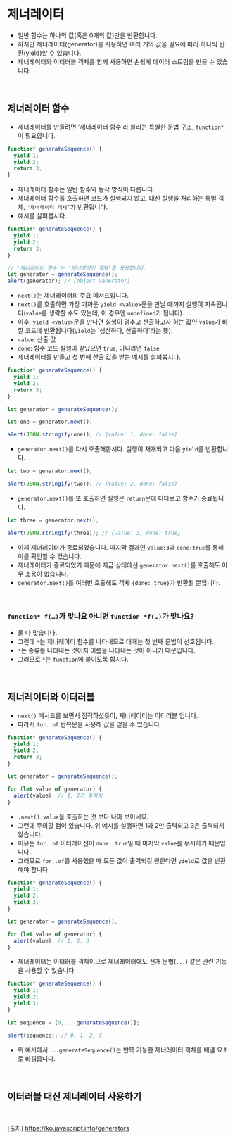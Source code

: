 # 제너레이터

- 일반 함수는 하나의 값(혹은 0개의 값)만을 반환합니다.
- 하지만 제너레이터(generator)를 사용하면 여러 개의 값을 필요에 따라 하나씩 반환(yield)할 수 있습니다.
- 제너레이터와 이터러블 객체를 함께 사용하면 손쉽게 데이터 스트림을 만들 수 있습니다.

<br>

## 제너레이터 함수

- 제너레이터를 만들려면 '제너레이터 함수’라 불리는 특별한 문법 구조, `function*`이 필요합니다.

```js
function* generateSequence() {
  yield 1;
  yield 2;
  return 3;
}
```

- 제너레이터 함수는 일반 함수와 동작 방식이 다릅니다.
- 제너레이터 함수를 호출하면 코드가 실행되지 않고, 대신 실행을 처리하는 특별 객체, `'제너레이터 객체’`가 반환됩니다.
- 예시를 살펴봅시다.

```js
function* generateSequence() {
  yield 1;
  yield 2;
  return 3;
}

// '제너레이터 함수'는 '제너레이터 객체'를 생성합니다.
let generator = generateSequence();
alert(generator); // [object Generator]
```

- `next()`는 제너레이터의 주요 메서드입니다.
- `next()`를 호출하면 가장 가까운 `yield <value>`문을 만날 때까지 실행이 지속됩니다(`value`를 생략할 수도 있는데, 이 경우엔 `undefined`가 됩니다).
- 이후, `yield <value>`문을 만나면 실행이 멈추고 산출하고자 하는 값인 `value`가 바깥 코드에 반환됩니다(`yield`는 '생산하다, 산출하다’라는 뜻).
- `value`: 산출 값
- `done`: 함수 코드 실행이 끝났으면 `true`, 아니라면 `false`
- 제너레이터를 만들고 첫 번째 산출 값을 받는 예시를 살펴봅시다.

```js
function* generateSequence() {
  yield 1;
  yield 2;
  return 3;
}

let generator = generateSequence();

let one = generator.next();

alert(JSON.stringify(one)); // {value: 1, done: false}
```

- `generator.next()`를 다시 호출해봅시다. 실행이 재개되고 다음 `yield`를 반환합니다.

```js
let two = generator.next();

alert(JSON.stringify(two)); // {value: 2, done: false}
```

- `generator.next()`를 또 호출하면 실행은 `return`문에 다다르고 함수가 종료됩니다.

```js
let three = generator.next();

alert(JSON.stringify(three)); // {value: 3, done: true}
```

- 이제 제너레이터가 종료되었습니다. 마지막 결과인 `value:3`과 `done:true`를 통해 이를 확인할 수 있습니다.
- 제너레이터가 종료되었기 때문에 지금 상태에선 `generator.next()`를 호출해도 아무 소용이 없습니다.
- `generator.next()`를 여러번 호출해도 객체 `{done: true}`가 반환될 뿐입니다.

<br>

### `function* f(…)`가 맞나요 아니면 `function *f(…)`가 맞나요?

- 둘 다 맞습니다.
- 그런데 `*`는 제너레이터 함수를 나타내므로 대개는 첫 번째 문법이 선호됩니다.
- `*`는 종류를 나타내는 것이지 이름을 나타내는 것이 아니기 때문입니다.
- 그러므로 `*`는 `function`에 붙이도록 합시다.

<br>

## 제너레이터와 이터러블

- `next()` 메서드를 보면서 짐작하셨듯이, 제너레이터는 이터러블 입니다.
- 따라서 `for..of` 반복문을 사용해 값을 얻을 수 있습니다.

```js
function* generateSequence() {
  yield 1;
  yield 2;
  return 3;
}

let generator = generateSequence();

for (let value of generator) {
  alert(value); // 1, 2가 출력됨
}
```

- `.next().value`을 호출하는 것 보다 나아 보이네요.
- 그런데 주의할 점이 있습니다. 위 예시를 실행하면 1과 2만 출력되고 3은 출력되지 않습니다.
- 이유는 `for..of` 이터레이션이 `done: true`일 때 마지막 `value`를 무시하기 때문입니다.
- 그러므로 `for..of`를 사용했을 때 모든 값이 출력되길 원한다면 `yield`로 값을 반환해야 합니다.

```js
function* generateSequence() {
  yield 1;
  yield 2;
  yield 3;
}

let generator = generateSequence();

for (let value of generator) {
  alert(value); // 1, 2, 3
}
```

- 제너레이터는 이터러블 객체이므로 제너레이터에도 전개 문법(`...`) 같은 관련 기능을 사용할 수 있습니다.

```js
function* generateSequence() {
  yield 1;
  yield 2;
  yield 3;
}

let sequence = [0, ...generateSequence()];

alert(sequence); // 0, 1, 2, 3
```

- 위 예시에서 `...generateSequence()`는 반복 가능한 제너레이터 객체를 배열 요소로 바꿔줍니다.

<br>

## 이터러블 대신 제너레이터 사용하기

<br>

[출처]
https://ko.javascript.info/generators
